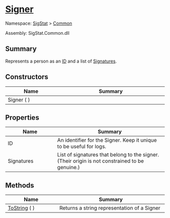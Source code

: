 # [Signer](./Signer.md)

Namespace: [SigStat]() > [Common](./README.md)

Assembly: SigStat.Common.dll

## Summary
Represents a person as an [ID](https://github.com/sigstat/sigstat/blob/develop/docs/md/SigStat/Common/Signer.md) and a list of [Signatures](https://github.com/sigstat/sigstat/blob/develop/docs/md/SigStat/Common/Signer.md).

## Constructors

| Name<div><a href="#"><img width=225></a></div> | Summary<div><a href="#"><img width=525></a></div> | 
| --- | --- | 
| Signer (  ) |  | 


## Properties

| Name<div><a href="#"><img width=225></a></div> | Summary<div><a href="#"><img width=525></a></div> | 
| --- | --- | 
| ID | An identifier for the Signer. Keep it unique to be useful for logs. | 
| Signatures | List of signatures that belong to the signer.  (Their origin is not constrained to be genuine.) | 


## Methods

| Name<div><a href="#"><img width=225></a></div> | Summary<div><a href="#"><img width=525></a></div> | 
| --- | --- | 
| [ToString](./Methods/Signer--ToString.md) (  ) | Returns a string representation of a Signer | 


